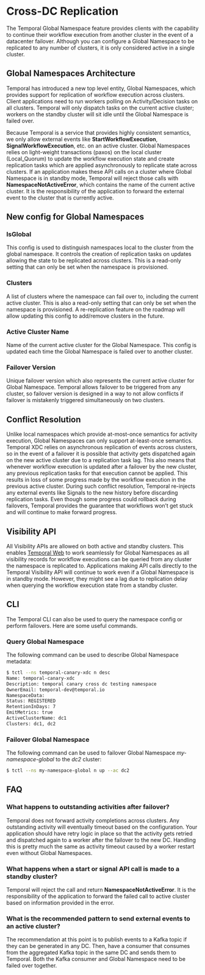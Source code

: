 # Cross-DC Replication
The Temporal Global Namespace feature provides clients with the capability to continue their workflow execution from another
cluster in the event of a datacenter failover. Although you can configure a Global Namespace to be replicated to any number of
clusters, it is only considered active in a single cluster.

## Global Namespaces Architecture
Temporal has introduced a new top level entity, Global Namespaces, which provides support for replication of workflow
execution across clusters. Client applications need to run workers polling on Activity/Decision tasks on all clusters.
Temporal will only dispatch tasks on the current active cluster; workers on the standby cluster will sit idle
until the Global Namespace is failed over.

Because Temporal is a service that provides highly consistent semantics, we only allow external events like
**StartWorkflowExecution**, **SignalWorkflowExecution**, etc. on an active cluster. Global Namespaces relies on light-weight
transactions (paxos) on the local cluster (Local_Quorum) to update the workflow execution state and create replication
tasks which are applied asynchronously to replicate state across clusters. If an application makes these API calls on a
cluster where Global Namespace is in standby mode, Temporal will reject those calls with **NamespaceNotActiveError**, which
contains the name of the current active cluster. It is the responsibility of the application to forward the external
event to the cluster that is currently active.

## New config for Global Namespaces

### IsGlobal
This config is used to distinguish namespaces local to the cluster from the global namespace. It controls the creation of
replication tasks on updates allowing the state to be replicated across clusters. This is a read-only setting that can
only be set when the namespace is provisioned.

### Clusters
A list of clusters where the namespace can fail over to, including the current active cluster.
This is also a read-only setting that can only be set when the namespace is provisioned. A re-replication feature on the
roadmap will allow updating this config to add/remove clusters in the future.

### Active Cluster Name
Name of the current active cluster for the Global Namespace. This config is updated each time the Global Namespace is failed over to
another cluster.

### Failover Version
Unique failover version which also represents the current active cluster for Global Namespace. Temporal allows failover to
be triggered from any cluster, so failover version is designed in a way to not allow conflicts if failover is mistakenly
triggered simultaneously on two clusters.

## Conflict Resolution
Unlike local namespaces which provide at-most-once semantics for activity execution, Global Namespaces can only support at-least-once
semantics. Temporal XDC relies on asynchronous replication of events across clusters, so in the event of a failover
it is possible that activity gets dispatched again on the new active cluster due to a replication task lag. This also
means that whenever workflow execution is updated after a failover by the new cluster, any previous replication tasks
for that execution cannot be applied. This results in loss of some progress made by the workflow execution in the
previous active cluster. During such conflict resolution, Temporal re-injects any external events like Signals to the
new history before discarding replication tasks. Even though some progress could rollback during failovers, Temporal
provides the guarantee that workflows won’t get stuck and will continue to make forward progress.

## Visibility API
All Visibility APIs are allowed on both active and standby clusters. This enables
[Temporal Web](https://github.com/temporalio/temporal-web) to work seamlessly for Global Namespaces as all visibility records for
workflow executions can be queried from any cluster the namespace is replicated to. Applications making API calls directly
to the Temporal Visibility API will continue to work even if a Global Namespace is in standby mode. However, they might see
a lag due to replication delay when querying the workflow execution state from a standby cluster.

## CLI
The Temporal CLI can also be used to query the namespace config or perform failovers. Here are some useful commands.

### Query Global Namespace
The following command can be used to describe Global Namespace metadata:

```bash
$ tctl --ns temporal-canary-xdc n desc
Name: temporal-canary-xdc
Description: temporal canary cross dc testing namespace
OwnerEmail: temporal-dev@temporal.io
NamespaceData:
Status: REGISTERED
RetentionInDays: 7
EmitMetrics: true
ActiveClusterName: dc1
Clusters: dc1, dc2
```

### Failover Global Namespace
The following command can be used to failover Global Namespace *my-namespace-global* to the *dc2* cluster:

```bash
$ tctl --ns my-namespace-global n up --ac dc2
```

## FAQ

### What happens to outstanding activities after failover?
Temporal does not forward activity completions across clusters. Any outstanding activity will eventually timeout based
on the configuration. Your application should have retry logic in place so that the activity gets retried and dispatched
again to a worker after the failover to the new DC. Handling this is pretty much the same as activity timeout caused by
a worker restart even without Global Namespaces.

### What happens when a start or signal API call is made to a standby cluster?
Temporal will reject the call and return **NamespaceNotActiveError**. It is the responsibility of the application to forward
the failed call to active cluster based on information provided in the error.

### What is the recommended pattern to send external events to an active cluster?
The recommendation at this point is to publish events to a Kafka topic if they can be generated in any DC.
Then, have a consumer that consumes from the aggregated Kafka topic in the same DC and sends them to Temporal. Both the
Kafka consumer and Global Namespace need to be failed over together.
